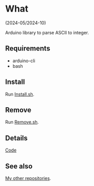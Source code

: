 # What

(2024-05/2024-10)

Arduino library to parse ASCII to integer.


## Requirements

  * arduino-cli
  * bash


## Install

Run [Install.sh](Install.sh).


## Remove

Run [Remove.sh](Remove.sh).


## Details


[Code](src/me_ParseInteger.cpp)


## See also

[My other repositories](https://github.com/martin-eden/contents).
